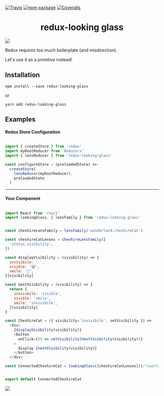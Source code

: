 [![Travis][build-badge]][build]
[![npm package][npm-badge]][npm]
[![Coveralls][coveralls-badge]][coveralls]


# <center>redux-looking glass</center>



![](https://upload.wikimedia.org/wikipedia/commons/9/96/Aliceroom3.jpg)



Redux requires too much boilerplate (and misdirection).

Let's use it as a primitive instead!


## Installation


`npm install --save redux-looking-glass`

or

`yarn add redux-looking-glass`


## Examples

#### Redux Store Configuration

```javascript

import { createStore } from 'redux'
import myRootReducer from 'Reducers'
import { lensReducer } from 'redux-looking-glass'

const configureStore = (preloadedState) =>
  createStore(
    lensReducer(myRootReducer),
    preloadedState
  )


```


---

#### Your Component

```javascript

import React from 'react'
import lookingGlass, { lensFamily } from 'redux-looking-glass'


const cheshireLensFamily = lensFamily('wonderland.cheshireCat')

const cheshireCatLenses = cheshireLensFamily([
  'status.visibility',
])

const displayVisibility = (visibility) => {
  invisibile: ' ',
  visible: '😸',
  smile: '👄',
}[visibility]

const nextVisibility = (visibility) => {
  return {
    invisibile: 'visible',
    visible: 'smile',
    smile: 'invisibile',
  }[visibility]
}

const CheshireCat = ({ visibility='invisibile', setVisibility }) =>
  <div>
    {displayVisibility(visibility)}
    <button
      onClick={() => setVisibility(nextVisibility(visibility))}
    >
      display {nextVisibility(visibility)}
    </button>
  </div>

const ConnectedCheshireCat = lookingGlass([cheshireCatLenses])(/*mapStateToProps, mapDispatchToProps*/)(CheshireCat)


export default ConnectedCheshireCat


```


![](https://cdn-images-1.medium.com/max/1600/1*bbIuIH0F1kbzxem3LJNnSg.jpeg)



[build-badge]: https://img.shields.io/travis/user/repo/master.png?style=flat-square
[build]: https://travis-ci.org/user/repo

[npm-badge]: https://img.shields.io/npm/v/npm-package.png?style=flat-square
[npm]: https://www.npmjs.org/package/npm-package

[coveralls-badge]: https://img.shields.io/coveralls/user/repo/master.png?style=flat-square
[coveralls]: https://coveralls.io/github/user/repo
